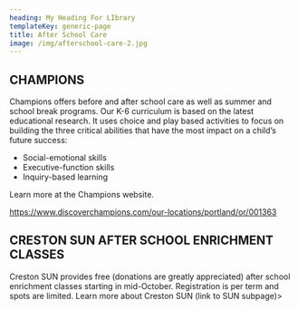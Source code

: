 ```yaml
---
heading: My Heading For LIbrary
templateKey: generic-page
title: After School Care
image: /img/afterschool-care-2.jpg
---
```


## CHAMPIONS

Champions offers before and after school care as well as summer and school break programs. Our K-6 curriculum is based on the latest educational research. It uses choice and play based activities to focus on building the three critical abilities that have the most impact on a child’s future success:

- Social-emotional skills
- Executive-function skills
- Inquiry-based learning

Learn more at the Champions website.

<https://www.discoverchampions.com/our-locations/portland/or/001363>

## CRESTON SUN AFTER SCHOOL ENRICHMENT CLASSES

Creston SUN provides free (donations are greatly appreciated) after school enrichment classes starting in mid-October. Registration is per term and spots are limited. Learn more about Creston SUN (link to SUN subpage)>
